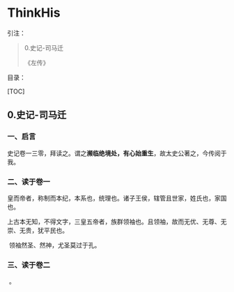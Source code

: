 # ThinkHis

引注：

> 0.史记-司马迁
>
> 《左传》

目录：

[TOC]

## 0.史记-司马迁

###  一、启言

​		史记卷一三零，拜读之。谓之**濒临绝境处，有心始重生**，故太史公著之，今传阅于我。

###	二、读于卷一

​		皇而帝者，称制而本纪，本系也，统理也。诸子王侯，辖管且世家，姓氏也，家国也。

​		上古本无知，不得文字，三皇五帝者，族群领袖也。且领袖，故而无优、无尊、无崇、无贵，犹平民也。

​		领袖然圣、然神，尤圣莫过于孔。

###	三、读于卷二

​		。

